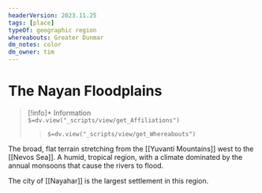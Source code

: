 ```yaml
---
headerVersion: 2023.11.25
tags: [place]
typeOf: geographic region
whereabouts: Greater Dunmar
dm_notes: color
dm_owner: tim
---
```

# The Nayan Floodplains
>[!info]+ Information  
> `$=dv.view("_scripts/view/get_Affiliations")`  
>> `$=dv.view("_scripts/view/get_Whereabouts")`

The broad, flat terrain stretching from the [[Yuvanti Mountains]] west to the [[Nevos Sea]]. A humid, tropical region, with a climate dominated by the annual monsoons that cause the rivers to flood. 

The city of [[Nayahar]] is the largest settlement in this region. 